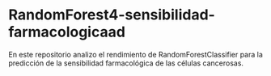 # RandomForest4-sensibilidad-farmacologicaad
En este repositorio analizo el rendimiento de RandomForestClassifier para la predicción de la sensibilidad farmacológica de las células cancerosas. 
